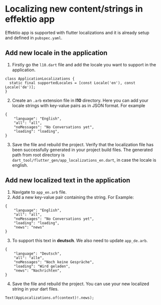 # Localizing new content/strings in effektio app
Effektio app is supported with flutter localizations and it is already setup and defined in ```pubspec.yaml```.
## Add new locale in the application
1. Firstly go the ```l10.dart``` file and add the locale you want to support in the application.
```
class ApplicationLocalizations {
  static final supportedLocales = [const Locale('en'), const Locale('de')];
}
```
2. Create an ```.arb``` extension file in **l10** directory. Here you can add your locale strings with key-value pairs as in JSON format. For example
```
{
    "language": "English",
    "all": "all",
    "noMessages": "No Conversations yet",
    "loading": "loading",
}
```
3. Save the file and rebuild the project. Verify that the localization file has been successfully generated in your project build files. The generated path from root directory is ```dart_tool/flutter_gen/app_localizations_en.dart```, in case the locale is english.

## Add new localized text in the application
1. Navigate to ```app_en.arb``` file.
2. Add a new key-value pair containing the string. For Example:
```
{
    "language": "English",
    "all": "all",
    "noMessages": "No Conversations yet",
    "loading": "loading",
    "news": "news"   
}
```
3. To support this text in **deutsch**. We also need to update ```app_de.arb```.
```
{
    "language": "Deutsch",
    "all": "alle",
    "noMessages": "Noch keine Gespräche",
    "loading": "Wird geladen",
    "news": "Nachrichten",
}
```
4. Save the file and rebuild the project. You can use your new localized string in your dart files.
```
Text(AppLocalizations.of(context)!.news);
```
